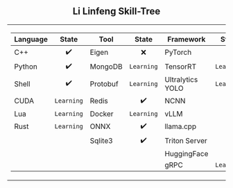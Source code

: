 ## <div align="center">Li Linfeng Skill-Tree </div> 
<div align="center">
<table>
  <tr>
    <td>
      <div>
        
| Language  | State       | Tool       | State       | Framework           | State       |
|-----------|:-----------:|------------|:-----------:|---------------------|:-----------:|
| C++       | ✔️            | Eigen      | ❌| PyTorch             | ✔️          |
| Python    | ✔️            | MongoDB    | ```Learning```| TensorRT            | ```Learning``` |
| Shell     | ✔️            | Protobuf   | ```Learning```| Ultralytics YOLO    | ```Learning``` |
| CUDA      | ```Learning```   | Redis    | ✔️              | NCNN                | ❌          |
| Lua       | ```Learning```   | Docker    | ```Learning```| vLLM                | ❌          |
| Rust      | ```Learning```   | ONNX      | ✔️            | llama.cpp           | ❌          |
|           |             |   Sqlite3      |  ✔️             | Triton Server       | ❌          |
|           |             |                |               | HuggingFace         | ❌          |
|           |             |                |               | gRPC                | ```Learning``` |

 </div> 
    </td>
    <td>
    <img src="https://github-readme-stats.vercel.app/api/top-langs/?username=akira4O4&layout=donut-vertical&theme=vue-dark" align="center" />
   </td>
  </tr>
</table>
 </div> 


